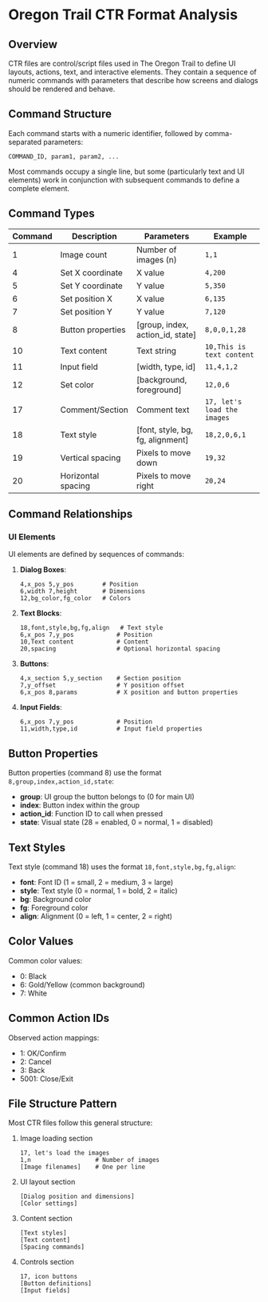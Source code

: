 # Oregon Trail CTR Format Analysis

## Overview

CTR files are control/script files used in The Oregon Trail to define UI layouts, actions, text, and interactive elements. They contain a sequence of numeric commands with parameters that describe how screens and dialogs should be rendered and behave.

## Command Structure

Each command starts with a numeric identifier, followed by comma-separated parameters:
```
COMMAND_ID, param1, param2, ...
```

Most commands occupy a single line, but some (particularly text and UI elements) work in conjunction with subsequent commands to define a complete element.

## Command Types

| Command | Description | Parameters | Example |
|---------|-------------|------------|---------|
| 1 | Image count | Number of images (n) | `1,1` |
| 4 | Set X coordinate | X value | `4,200` |
| 5 | Set Y coordinate | Y value | `5,350` |
| 6 | Set position X | X value | `6,135` |
| 7 | Set position Y | Y value | `7,120` |
| 8 | Button properties | [group, index, action_id, state] | `8,0,0,1,28` |
| 10 | Text content | Text string | `10,This is text content` |
| 11 | Input field | [width, type, id] | `11,4,1,2` |
| 12 | Set color | [background, foreground] | `12,0,6` |
| 17 | Comment/Section | Comment text | `17, let's load the images` |
| 18 | Text style | [font, style, bg, fg, alignment] | `18,2,0,6,1` |
| 19 | Vertical spacing | Pixels to move down | `19,32` |
| 20 | Horizontal spacing | Pixels to move right | `20,24` |

## Command Relationships

### UI Elements

UI elements are defined by sequences of commands:

1. **Dialog Boxes**:
   ```
   4,x_pos 5,y_pos        # Position
   6,width 7,height       # Dimensions
   12,bg_color,fg_color   # Colors
   ```

2. **Text Blocks**:
   ```
   18,font,style,bg,fg,align   # Text style
   6,x_pos 7,y_pos            # Position
   10,Text content            # Content
   20,spacing                 # Optional horizontal spacing
   ```

3. **Buttons**:
   ```
   4,x_section 5,y_section    # Section position
   7,y_offset                 # Y position offset
   6,x_pos 8,params           # X position and button properties
   ```

4. **Input Fields**:
   ```
   6,x_pos 7,y_pos            # Position
   11,width,type,id           # Input field properties
   ```

## Button Properties

Button properties (command 8) use the format `8,group,index,action_id,state`:

- **group**: UI group the button belongs to (0 for main UI)
- **index**: Button index within the group
- **action_id**: Function ID to call when pressed
- **state**: Visual state (28 = enabled, 0 = normal, 1 = disabled)

## Text Styles

Text style (command 18) uses the format `18,font,style,bg,fg,align`:

- **font**: Font ID (1 = small, 2 = medium, 3 = large)
- **style**: Text style (0 = normal, 1 = bold, 2 = italic)
- **bg**: Background color
- **fg**: Foreground color
- **align**: Alignment (0 = left, 1 = center, 2 = right)

## Color Values

Common color values:
- 0: Black
- 6: Gold/Yellow (common background)
- 7: White

## Common Action IDs

Observed action mappings:
- 1: OK/Confirm
- 2: Cancel
- 3: Back
- 5001: Close/Exit

## File Structure Pattern

Most CTR files follow this general structure:
1. Image loading section
   ```
   17, let's load the images
   1,n                  # Number of images
   [Image filenames]    # One per line
   ```

2. UI layout section
   ```
   [Dialog position and dimensions]
   [Color settings]
   ```

3. Content section
   ```
   [Text styles]
   [Text content]
   [Spacing commands]
   ```

4. Controls section
   ```
   17, icon buttons
   [Button definitions]
   [Input fields]
